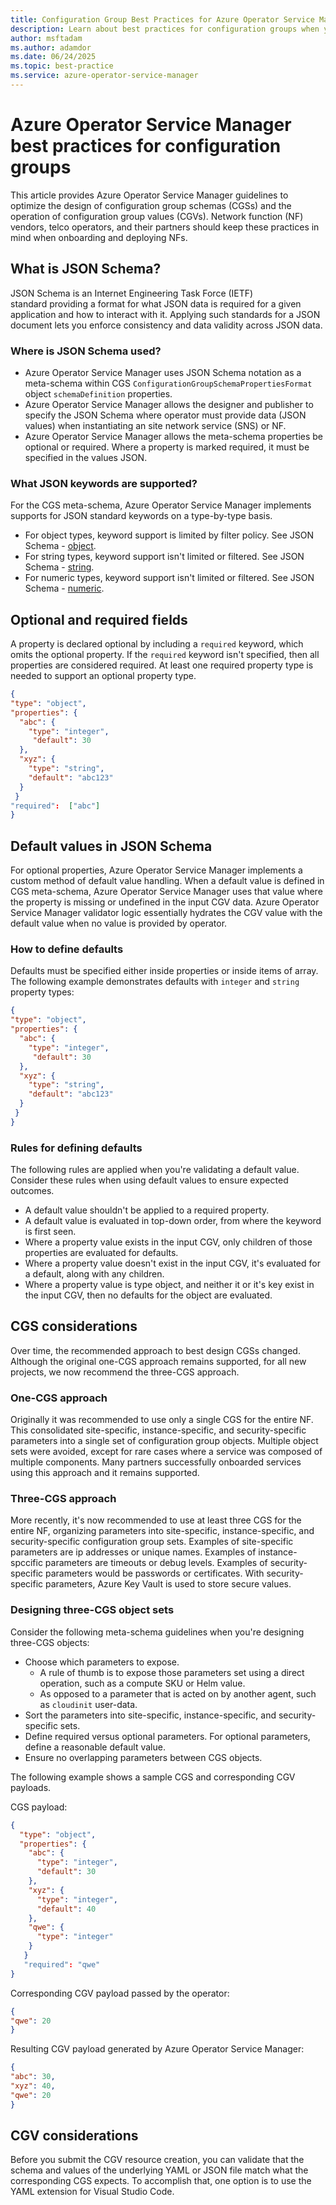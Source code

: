 ```yaml
---
title: Configuration Group Best Practices for Azure Operator Service Manager
description: Learn about best practices for configuration groups when you're using Azure Operator Service Manager.
author: msftadam
ms.author: adamdor
ms.date: 06/24/2025
ms.topic: best-practice
ms.service: azure-operator-service-manager
---
```


# Azure Operator Service Manager best practices for configuration groups

This article provides Azure Operator Service Manager guidelines to optimize the design of configuration group schemas (CGSs) and the operation of configuration group values (CGVs). Network function (NF) vendors, telco operators, and their partners should keep these practices in mind when onboarding and deploying NFs.

## What is JSON Schema?

JSON Schema is an Internet Engineering Task Force (IETF) standard providing a format for what JSON data is required for a given application and how to interact with it. Applying such standards for a JSON document lets you enforce consistency and data validity across JSON data.

### Where is JSON Schema used?

* Azure Operator Service Manager uses JSON Schema notation as a meta-schema within CGS `ConfigurationGroupSchemaPropertiesFormat` object `schemaDefinition` properties.
* Azure Operator Service Manager allows the designer and publisher to specify the JSON Schema where operator must provide data (JSON values) when instantiating an site network service (SNS) or NF.
* Azure Operator Service Manager allows the meta-schema properties be optional or required. Where a property is marked required, it must be specified in the values JSON.  

### What JSON keywords are supported?

For the CGS meta-schema, Azure Operator Service Manager implements supports for JSON standard keywords on a type-by-type basis.

* For object types, keyword support is limited by filter policy. See JSON Schema - [object](https://json-schema.org/understanding-json-schema/reference/object).
* For string types, keyword support isn't limited or filtered. See JSON Schema - [string](https://json-schema.org/understanding-json-schema/reference/string).
* For numeric types, keyword support isn't limited or filtered. See JSON Schema - [numeric](https://json-schema.org/understanding-json-schema/reference/numeric).

## Optional and required fields

A property is declared optional by including a `required` keyword, which omits the optional property. If the `required` keyword isn't specified, then all properties are considered required. At least one required property type is needed to support an optional property type.

```json
{
"type": "object",
"properties": {
  "abc": {
    "type": "integer",
     "default": 30
  },
  "xyz": {
    "type": "string",
    "default": "abc123"
  }
 }
"required":  ["abc"]
} 
```

## Default values in JSON Schema

For optional properties, Azure Operator Service Manager implements a custom method of default value handling. When a default value is defined in CGS meta-schema, Azure Operator Service Manager uses that value where the property is missing or undefined in the input CGV data. Azure Operator Service Manager validator logic essentially hydrates the CGV value with the default value when no value is provided by operator.

### How to define defaults

Defaults must be specified either inside properties or inside items of array. The following example demonstrates defaults with `integer` and `string` property types:

```json
{
"type": "object",
"properties": {
  "abc": {
    "type": "integer",
     "default": 30
  },
  "xyz": {
    "type": "string",
    "default": "abc123"
  }
 }
} 
```

### Rules for defining defaults

The following rules are applied when you're validating a default value. Consider these rules when using default values to ensure expected outcomes.

* A default value shouldn't be applied to a required property.
* A default value is evaluated in top-down order, from where the keyword is first seen.
* Where a property value exists in the input CGV, only children of those properties are evaluated for defaults.
* Where a property value doesn't exist in the input CGV, it's evaluated for a default, along with any children.
* Where a property value is type object, and neither it or it's key exist in the input CGV, then no defaults for the object are evaluated.

## CGS considerations

Over time, the recommended approach to best design CGSs changed. Although the original one-CGS approach remains supported, for all new projects, we now recommend the three-CGS approach.

### One-CGS approach

Originally it was recommended to use only a single CGS for the entire NF. This consolidated site-specific, instance-specific, and security-specific parameters into a single set of configuration group objects. Multiple object sets were avoided, except for rare cases where a service was composed of multiple components. Many partners successfully onboarded services using this approach and it remains supported.

### Three-CGS approach

More recently, it's now recommended to use at least three CGS for the entire NF, organizing parameters into site-specific, instance-specific, and security-specific configuration group sets. Examples of site-specific parameters are ip addresses or unique names. Examples of instance-spccific parameters are timeouts or debug levels. Examples of security-specific parameters would be passwords or certificates. With security-specific parameters, Azure Key Vault is used to store secure values.

### Designing three-CGS object sets

Consider the following meta-schema guidelines when you're designing three-CGS objects:

* Choose which parameters to expose.
  * A rule of thumb is to expose those parameters set using a direct operation, such as a compute SKU or Helm value.
  * As opposed to a parameter that is acted on by another agent, such as `cloudinit` user-data.
* Sort the parameters into site-specific, instance-specific, and security-specific sets.
* Define required versus optional parameters. For optional parameters, define a reasonable default value.
* Ensure no overlapping parameters between CGS objects.

The following example shows a sample CGS and corresponding CGV payloads.

CGS payload:

```json
{ 
  "type": "object", 
  "properties": {
    "abc": { 
      "type": "integer", 
      "default": 30
    }, 
    "xyz": { 
      "type": "integer", 
      "default": 40
    },
    "qwe": {
      "type": "integer"
    }
   }
   "required": "qwe"
}
```

Corresponding CGV payload passed by the operator:

```json
{
"qwe": 20
}
```

Resulting CGV payload generated by Azure Operator Service Manager:

```json
{
"abc": 30,
"xyz": 40,
"qwe": 20
}
```

## CGV considerations

Before you submit the CGV resource creation, you can validate that the schema and values of the underlying YAML or JSON file match what the corresponding CGS expects. To accomplish that, one option is to use the YAML extension for Visual Studio Code.
